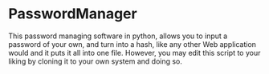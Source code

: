 # PasswordManager
This password managing software in python, allows you to input a password of your own, and turn into a hash, like any other Web application would and it puts it all into one file. However, you may edit this script to your liking by cloning it to your own system and doing so.
